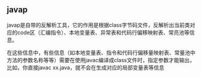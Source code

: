 ## javap
javap是自带的反解析工具，它的作用是根据class字节码文件，反解析出当前类对应的code区（汇编指令）、本地变量表、异常表和代码行偏移映射表、常亮池等信息。

在这些信息中，有些信息（如本地变量表、指令和代码行偏移量映射表、常量池中方法的参数名称等等）需要在使用javac编译成class文件时，指定参数才能输出，比如，你直接javac xx.java，就不会在生成对应的局部变量表等信息
